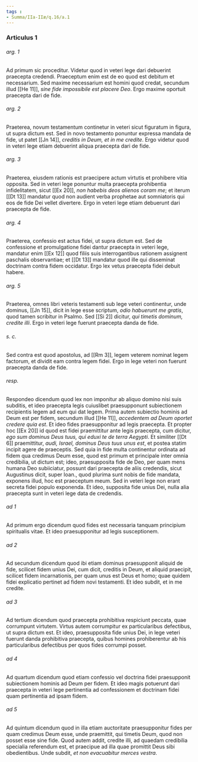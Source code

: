 ```yaml
---
tags : 
- Summa/IIa-IIæ/q.16/a.1
---
```


### Articulus 1

###### arg. 1
Ad primum sic proceditur. Videtur quod in veteri lege dari debuerint praecepta credendi. Praeceptum enim est de eo quod est debitum et necessarium. Sed maxime necessarium est homini quod credat, secundum illud [[He 11]], *sine fide impossibile est placere Deo*. Ergo maxime oportuit praecepta dari de fide.

###### arg. 2
Praeterea, novum testamentum continetur in veteri sicut figuratum in figura, ut supra dictum est. Sed in novo testamento ponuntur expressa mandata de fide, ut patet [[Jn 14]], *creditis in Deum, et in me credite*. Ergo videtur quod in veteri lege etiam debuerint aliqua praecepta dari de fide.

###### arg. 3
Praeterea, eiusdem rationis est praecipere actum virtutis et prohibere vitia opposita. Sed in veteri lege ponuntur multa praecepta prohibentia infidelitatem, sicut [[Ex 20]], *non habebis deos alienos coram me*; et iterum [[Dt 13]] mandatur quod non audient verba prophetae aut somniatoris qui eos de fide Dei vellet divertere. Ergo in veteri lege etiam debuerunt dari praecepta de fide.

###### arg. 4
Praeterea, confessio est actus fidei, ut supra dictum est. Sed de confessione et promulgatione fidei dantur praecepta in veteri lege, mandatur enim [[Ex 12]] quod filiis suis interrogantibus rationem assignent paschalis observantiae; et [[Dt 13]] mandatur quod ille qui disseminat doctrinam contra fidem occidatur. Ergo lex vetus praecepta fidei debuit habere.

###### arg. 5
Praeterea, omnes libri veteris testamenti sub lege veteri continentur, unde dominus, [[Jn 15]], dicit in lege esse scriptum, *odio habuerunt me gratis*, quod tamen scribitur in Psalmo. Sed [[Si 2]] dicitur, *qui timetis dominum, credite illi*. Ergo in veteri lege fuerunt praecepta danda de fide.

###### s. c.
Sed contra est quod apostolus, ad [[Rm 3]], legem veterem nominat legem factorum, et dividit eam contra legem fidei. Ergo in lege veteri non fuerunt praecepta danda de fide.

###### resp.
Respondeo dicendum quod lex non imponitur ab aliquo domino nisi suis subditis, et ideo praecepta legis cuiuslibet praesupponunt subiectionem recipientis legem ad eum qui dat legem. Prima autem subiectio hominis ad Deum est per fidem, secundum illud [[He 11]], *accedentem ad Deum oportet credere quia est*. Et ideo fides praesupponitur ad legis praecepta. Et propter hoc [[Ex 20]] id quod est fidei praemittitur ante legis praecepta, cum dicitur, *ego sum dominus Deus tuus, qui eduxi te de terra Aegypti*. Et similiter [[Dt 6]] praemittitur, *audi, Israel, dominus Deus tuus unus est*, et postea statim incipit agere de praeceptis. Sed quia in fide multa continentur ordinata ad fidem qua credimus Deum esse, quod est primum et principale inter omnia credibilia, ut dictum est; ideo, praesupposita fide de Deo, per quam mens humana Deo subiiciatur, possunt dari praecepta de aliis credendis, sicut Augustinus dicit, super Ioan., quod plurima sunt nobis de fide mandata, exponens illud, hoc est praeceptum meum. Sed in veteri lege non erant secreta fidei populo exponenda. Et ideo, supposita fide unius Dei, nulla alia praecepta sunt in veteri lege data de credendis.

###### ad 1
Ad primum ergo dicendum quod fides est necessaria tanquam principium spiritualis vitae. Et ideo praesupponitur ad legis susceptionem.

###### ad 2
Ad secundum dicendum quod ibi etiam dominus praesupponit aliquid de fide, scilicet fidem unius Dei, cum dicit, creditis in Deum, et aliquid praecipit, scilicet fidem incarnationis, per quam unus est Deus et homo; quae quidem fidei explicatio pertinet ad fidem novi testamenti. Et ideo subdit, et in me credite.

###### ad 3
Ad tertium dicendum quod praecepta prohibitiva respiciunt peccata, quae corrumpunt virtutem. Virtus autem corrumpitur ex particularibus defectibus, ut supra dictum est. Et ideo, praesupposita fide unius Dei, in lege veteri fuerunt danda prohibitiva praecepta, quibus homines prohiberentur ab his particularibus defectibus per quos fides corrumpi posset.

###### ad 4
Ad quartum dicendum quod etiam confessio vel doctrina fidei praesupponit subiectionem hominis ad Deum per fidem. Et ideo magis potuerunt dari praecepta in veteri lege pertinentia ad confessionem et doctrinam fidei quam pertinentia ad ipsam fidem.

###### ad 5
Ad quintum dicendum quod in illa etiam auctoritate praesupponitur fides per quam credimus Deum esse, unde praemittit, qui timetis Deum, quod non posset esse sine fide. Quod autem addit, credite illi, ad quaedam credibilia specialia referendum est, et praecipue ad illa quae promittit Deus sibi obedientibus. Unde subdit, *et non evacuabitur merces vestra*.

